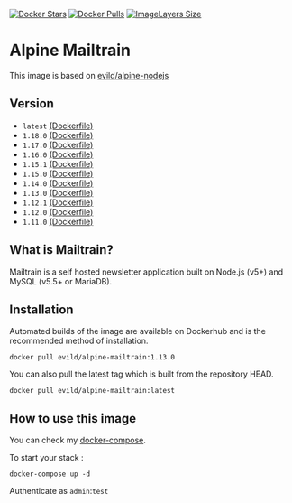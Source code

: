 [![Docker Stars](https://img.shields.io/docker/stars/evild/alpine-mailtrain.svg?style=flat-square)](https://hub.docker.com/r/evild/alpine-mailtrain/)
[![Docker Pulls](https://img.shields.io/docker/pulls/evild/alpine-mailtrain.svg?style=flat-square)](https://hub.docker.com/r/evild/alpine-mailtrain/)
[![ImageLayers Size](https://img.shields.io/imagelayers/image-size/evild/alpine-mailtrain/latest.svg?style=flat-square)](https://hub.docker.com/r/evild/alpine-mailtrain/)

# Alpine Mailtrain

This image is based on [evild/alpine-nodejs](https://hub.docker.com/r/evild/alpine-nodejs/)

## Version

- `latest` [(Dockerfile)](https://github.com/Evild67/docker-alpine-mailtrain/blob/master/Dockerfile)
- `1.18.0` [(Dockerfile)](https://github.com/Evild67/docker-alpine-mailtrain/blob/cdf6887bf0685d90b02115a3a57f7bdd2dac7d1d/Dockerfile)
- `1.17.0` [(Dockerfile)](https://github.com/Evild67/docker-alpine-mailtrain/blob/e270accdd12844fb6d5ec9ac30fc20c46a32f29d/Dockerfile)
- `1.16.0` [(Dockerfile)](https://github.com/Evild67/docker-alpine-mailtrain/blob/05c8d19786c986f8169ca4b472977476c7adfa80/Dockerfile)
- `1.15.1` [(Dockerfile)](https://github.com/Evild67/docker-alpine-mailtrain/blob/51e68c63c5fde5095451cbc347adb5de73c5eea1/Dockerfile)
- `1.15.0` [(Dockerfile)](https://github.com/Evild67/docker-alpine-mailtrain/blob/63cf2919cac4131990db9df214fa4b684cba9c22/Dockerfile)
- `1.14.0` [(Dockerfile)](https://github.com/Evild67/docker-alpine-mailtrain/blob/039b80a81bfe5bad477f371a09175006a57e1386/Dockerfile)
- `1.13.0` [(Dockerfile)](https://github.com/Evild67/docker-alpine-mailtrain/blob/03f3f11899eea4052c269b68924932695b88f539/Dockerfile)
- `1.12.1` [(Dockerfile)](https://github.com/Evild67/docker-alpine-mailtrain/blob/f6c71bce68e0aaf6f343cec8779b07e32a41d4fa/Dockerfile)
- `1.12.0` [(Dockerfile)](https://github.com/Evild67/docker-alpine-mailtrain/blob/a2f47d49327d1cf4db6ae7cb950aec93eaf56963/Dockerfile)
- `1.11.0` [(Dockerfile)](https://github.com/Evild67/docker-alpine-mailtrain/blob/aff86ff3817eb139e9e043bb8a9c60a50238f32f/Dockerfile)

## What is Mailtrain?

Mailtrain is a self hosted newsletter application built on Node.js (v5+) and MySQL (v5.5+ or MariaDB).

## Installation
Automated builds of the image are available on Dockerhub and is the recommended method of installation.
```
docker pull evild/alpine-mailtrain:1.13.0
```
You can also pull the latest tag which is built from the repository HEAD.
```
docker pull evild/alpine-mailtrain:latest
```

## How to use this image
You can check my [docker-compose](https://github.com/Evild67/docker-alpine-mailtrain/blob/master/docker-compose.yml).

To start your stack :
```
docker-compose up -d
```

Authenticate as ```admin```:```test```